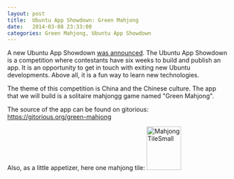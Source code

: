 ```yaml
---
layout: post
title:  Ubuntu App Showdown: Green Mahjong
date:   2014-03-08 23:33:00
categories: Green Mahjong, Ubuntu App Showdown
---
```

A new Ubuntu App Showdown <a href="http://developer.ubuntu.com/2014/02/announcing-the-latest-ubuntu-app-showdown-contest/">was announced</a>. The Ubuntu App Showdown is a competition where contestants have six weeks to build and publish an app. It is an opportunity to get in touch with exiting new Ubuntu developments. Above all, it is a fun way to learn new technologies. 

The theme of this competition is China and the Chinese culture. The app that we will build is a solitaire mahjongg game named "Green Mahjong". 

The source of the app can be found on gitorious: https://gitorious.org/green-mahjong

Also, as a little appetizer, here one mahjong tile:
<a href="http://daniel-beck.org/wp-content/uploads/MahjongTileSmall.png"><img src="http://daniel-beck.org/wp-content/uploads/MahjongTileSmall.png" alt="MahjongTileSmall" width="79" height="100" class="alignnone size-full wp-image-1838" /></a>